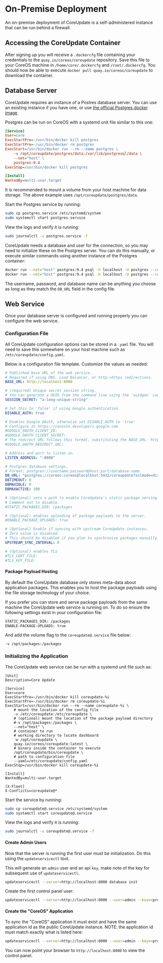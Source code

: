# On-Premise Deployment

An on-premise deployment of CoreUpdate is a self-administered instance that can be run behind a firewall.

## Accessing the CoreUpdate Container

After signing up you will receive a `.dockercfg` file containing your credentials to the `quay.io/coreos/coreupdate` repository.
Save this file to your CoreOS machine in `/home/core/.dockercfg` and `/root/.dockercfg`.
You should now be able to execute `docker pull quay.io/coreos/coreupdate` to download the container.

## Database Server

CoreUpdate requires an instance of a Postres database server.
You can use an existing instance if you have one, or use [the official Postgres docker image](https://registry.hub.docker.com/_/postgres/).

Postgres can be run on CoreOS with a systemd unit file similar to this one: 

```ini
[Service]
User=core
ExecStartPre=-/usr/bin/docker kill postgres
ExecStartPre=-/usr/bin/docker rm postgres
ExecStart=/usr/bin/docker run --rm --name postgres \
    -v /opt/coreupdate/postgres/data:/var/lib/postgresql/data \
    --net="host" \
    postgres:9.4
ExecStop=/usr/bin/docker kill postgres

[Install]
WantedBy=multi-user.target
```

It is recommended to mount a volume from your host machine for data storage.
The above example uses `/opt/coreupdate/postgres/data`.

Start the Postgres service by running:  

```bash
sudo cp postgres.service /etc/systemd/system
sudo systemctl start postgres.service
```

View the logs and verify it is running:  

```bash
sudo journalctl -u postgres.service -f
```

CoreUpdate needs a database and user for the connection, so you may need to initialize these on the Postgres server.
You can do this manually, or execute similar commands using another instance of the Postgres container:  

```bash
docker run --net="host" postgres:9.4 psql -h localhost -U postgres --command "CREATE USER coreos WITH SUPERUSER;"
docker run --net="host" postgres:9.4 psql -h localhost -U postgres --command "CREATE DATABASE coreupdate OWNER coreos;"
```

The username, password, and database name can be anything you choose as long as they match the `DB_URL` field in the config file.

## Web Service

Once your database server is configured and running properly you can configure the web service.

### Configuration File

All CoreUpdate configuration options can be stored in a `.yaml` file.
You will need to save this somewhere on your host machine such as `/etc/coreupdate/config.yaml`.

Below is a configuration file template. Customize the values as needed:  

```yaml
# Published base URL of the web service.
# Required if using DNS, Load Balancer, or http->https redirections.
BASE_URL: http://localhost:8000

# (required) Unique secret session string.
# You can generate a UUID from the command line using the `uuidgen` command
SESSION_SECRET: "a-long-unique-string"

# Set this to 'false' if using Google authentication.
DISABLE_AUTH: true

# Enables Google OAuth, otherwise set DISABLE_AUTH to 'true'
# Configure at https://console.developers.google.com
#GOOGLE_OAUTH_CLIENT_ID:
#GOOGLE_OAUTH_CLIENT_SECRET:
# The redirect URL follows this format, substituting the BASE_URL: http://localhost:8000/admin/v1/oauth/login
#GOOGLE_OAUTH_REDIRECT_URL:

# Address and port to listen on.
LISTEN_ADDRESS: ":8000"

# Postgres database settings.
# Format: postgres://username:password@host:port/database-name
DB_URL: "postgres://coreos:coreos@localhost:5432/coreupdate?sslmode=disable"
DBTIMEOUT: 0
DBMAXIDLE: 0
DBMAXACTIVE: 100

# (Optional) sets a path to enable CoreUpdate's static package serving feature.
# Comment out to disable.
#STATIC_PACKAGES_DIR: /packages

# (Optional) enables uploading of package payloads to the server.
#ENABLE_PACKAGE_UPLOADS: true

# (Optional) Enable if syncing with upstream CoreUpdate instances.
# Zero value is disabled.
# This should be disabled if you plan to synchronize packages manually.
UPSTREAM_SYNC_INTERVAL: 0

# (Optional) enables TLS
#TLS_CERT_FILE:
#TLS_KEY_FILE:
```

#### Package Payload Hosting

By default the CoreUpdate database only stores meta-data about application packages.
This enables you to host the package payloads using the file storage technology of your choice.

If you prefer you can store and serve package payloads from the same machine the CoreUpdate web service is running on.
To do so ensure the following settings exist in your configuration file:  

```bash
STATIC_PACKAGES_DIR: /packages
ENABLE-PACKAGE-UPLOADS: true
```

And add the volume flag to the `coreupdate@.service` file below:

```
-v /opt/packages:/packages
```

### Initializing the Application

The CoreUpdate web service can be run with a systemd unit file such as:  

```
[Unit]
Description=Core Update

[Service]
User=core
ExecStartPre=-/usr/bin/docker kill coreupdate-%i
ExecStartPre=-/usr/bin/docker rm coreupdate-%i
ExecStart=/usr/bin/docker run --rm --name coreupdate-%i \
    # mount the location of the config file
    -v /etc/coreupdate:/etc/coreupdate \
    # (optional) mount the location of the package payload directory
    #-v /opt/packages:/packages \
    --net="host" \
    # container to run
    # working directory to locate dashboard
    -w /opt/coreupdate \
    quay.io/coreos/coreupdate:latest \
    # binary inside the container to execute
    /opt/coreupdate/bin/coreupdate \
    # path to configuration file
    --yaml=/etc/coreupdate/config.yaml
ExecStop=/usr/bin/docker kill coreupdate-%i

[Install]
WantedBy=multi-user.target

[X-Fleet]
X-Conflicts=coreupdate@*
```

Start the service by running:

```bash
sudo cp coreupdate@.service /etc/systemd/system
sudo systemctl start coreupdate@.service
```

View the logs and verify it is running:

```bash
sudo journalctl -u coreupdate@.service -f
```

#### Create Admin Users

Now that the server is running the first user must be initialization.
Do this using the `updateservicectl` tool.

This will generate an `admin` user and an api `key`, make note of the key for subsequent use of `updateservicectl`.

```bash
updateservicectl --server=http://localhost:8000 database init
```

Create the first control panel user:

```bash
updateservicectl --server=http://localhost:8000 --user=admin --key=<previously-generated-key> admin-user create google.apps.email@example.com
```

#### Create the "CoreOS" Application

To sync the "CoreOS" application it must exist and have the same application id as the public CoreUpdate instance.
NOTE: the application id must match exactly what is listed here:

```bash
updateservicectl --server=http://localhost:8000 --user=admin --key=<previously-generated-key> app create --label=CoreOS --app-id=e96281a6-d1af-4bde-9a0a-97b76e56dc57
```

You can now point your browser to `http://localhost:8000` to view the control panel.

